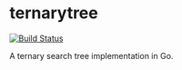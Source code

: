 # ternarytree

[![Build Status](https://travis-ci.org/mrogaski/ternarytree.svg?branch=develop)](https://travis-ci.org/mrogaski/ternarytree)

A ternary search tree implementation in Go.

